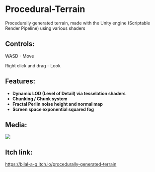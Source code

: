 # Procedural-Terrain
Procedurally generated terrain, made with the Unity engine (Scriptable Render Pipeline) using various shaders

## Controls:

WASD - Move

Right click and drag - Look

## Features:

- **Dynamic LOD (Level of Detail) via tesselation shaders**
- **Chunking / Chunk system**
- **Fractal Perlin noise height and normal map**
- **Screen space exponential squared fog**

## Media:

![](https://github.com/Bilal-A-G/Procedural-Terrain/blob/main/Media/Procedurally%20Generated%20Terrain.gif)

## Itch link:

https://bilal-a-g.itch.io/procedurally-generated-terrain

